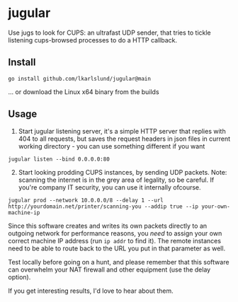 # jugular

Use jugs to look for CUPS: an ultrafast UDP sender, that tries to tickle listening cups-browsed processes to do a HTTP callback.

## Install

```go install github.com/lkarlslund/jugular@main```

... or download the Linux x64 binary from the builds

## Usage

1. Start jugular listening server, it's a simple HTTP server that replies with 404 to all requests, but saves the request headers in json files in current working directory - you can use something different if you want

```jugular listen --bind 0.0.0.0:80```

2. Start looking prodding CUPS instances, by sending UDP packets. Note: scanning the internet is in the grey area of legality, so be careful. If you're company IT security, you can use it internally ofcourse.

```jugular prod --network 10.0.0.0/8 --delay 1 --url http://yourdomain.net/printer/scanning-you --addip true --ip your-own-machine-ip```

Since this software creates and writes its own packets directly to an outgoing network for performance reasons, you *need* to assign your own correct machine IP address (run `ip addr` to find it). The remote instances need to be able to route back to the URL you put in that parameter as well.

Test locally before going on a hunt, and please remember that this software can overwhelm your NAT firewall and other equipment (use the delay option).

If you get interesting results, I'd love to hear about them.

